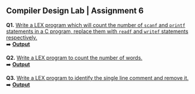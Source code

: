 ## Compiler Design Lab | Assignment 6

**Q1.** [Write a LEX program which will count the number of `scanf` and `printf` statements in a C program, replace them with `readf` and `writef` statements respectively.](https://github.com/abhisheks008/Sixth-Semester-UEMK---Batch-of-2019-2023/blob/main/Compiler%20Design%20Lab/Assignment%206/countAndReplace.l) </br>
➡️ [**Output**](https://github.com/abhisheks008/Sixth-Semester-UEMK---Batch-of-2019-2023/blob/main/Compiler%20Design%20Lab/Assignment%206/countAndReplaceOutput.md)</br>

**Q2.** [Write a LEX program to count the number of words.](https://github.com/abhisheks008/Sixth-Semester-UEMK---Batch-of-2019-2023/blob/main/Compiler%20Design%20Lab/Assignment%206/sizeofWords.l) </br>
➡️ [**Output**](https://github.com/abhisheks008/Sixth-Semester-UEMK---Batch-of-2019-2023/blob/main/Compiler%20Design%20Lab/Assignment%206/sizeofWordsOutput.txt)

**Q3.** [Write a LEX program to identify the single line comment and remove it.](https://github.com/abhisheks008/Sixth-Semester-UEMK---Batch-of-2019-2023/blob/main/Compiler%20Design%20Lab/Assignment%206/removeSingleLineComment.l) </br>
➡️ [**Output**](https://github.com/abhisheks008/Sixth-Semester-UEMK---Batch-of-2019-2023/blob/main/Compiler%20Design%20Lab/Assignment%206/removeSingleLineCommentOutput.txt)
